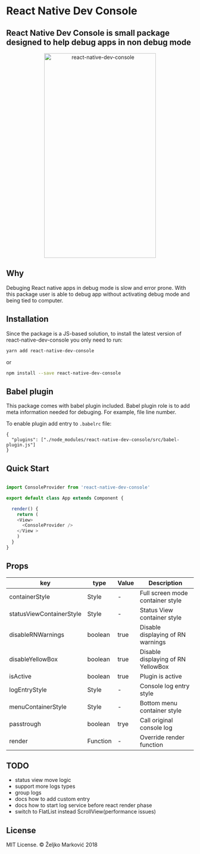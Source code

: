 # React Native Dev Console

## React Native Dev Console is small package designed to help debug apps in non debug mode

<p align="center" >
    <img alt="react-native-dev-console" src="https://i.imgur.com/ZgJU2Dp.jpg" width="300" height="550" />
</p>

## Why

Debuging React native apps in debug mode is slow and error prone. With this package user is able to debug app without activating debug mode and being tied to computer.

## Installation

Since the package is a JS-based solution, to install the latest version of react-native-dev-console you only need to run:

```bash
yarn add react-native-dev-console
```

or

```bash
npm install --save react-native-dev-console
```

## Babel plugin

This package comes with babel plugin included. Babel plugin role is to add meta information needed for debuging. For example, file line number.

To enable plugin add entry to `.babelrc` file:

```
{
  "plugins": ["./node_modules/react-native-dev-console/src/babel-plugin.js"]
}
```

## Quick Start

```javascript

import ConsoleProvider from 'react-native-dev-console'

export default class App extends Component {

  render() {
    return (
    <View>
      <ConsoleProvider />
    </View >
    )
  }
}
```
## Props

key | type | Value | Description
------ | ---- | ------- | ----------------------
containerStyle | Style | - | Full screen mode container style
statusViewContainerStyle | Style | - | Status View container style
disableRNWarnings | boolean | true | Disable displaying of RN warnings
disableYellowBox | boolean | true | Disable displaying of RN YellowBox
isActive | boolean | true | Plugin is active
logEntryStyle | Style | - | Console log entry style
menuContainerStyle | Style | - | Bottom menu container style
passtrough | boolean | trye | Call original console log
render | Function | - | Override render function

## TODO

- status view move logic
- support more logs types
- group logs
- docs how to add custom entry
- docs how to start log service before react render phase
- switch to FlatList instead ScrollView(performance issues)

## License

MIT License. © Željko Marković 2018